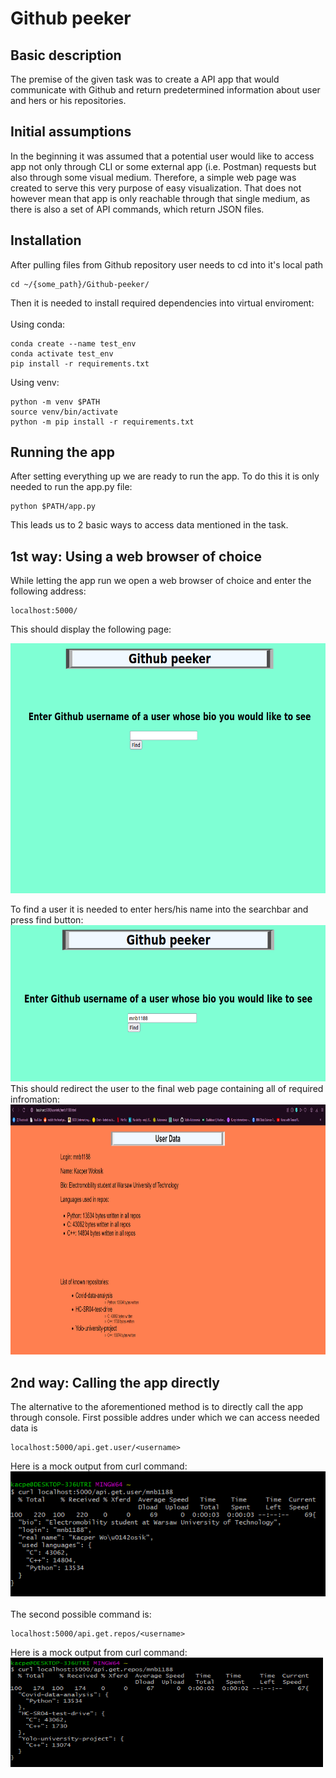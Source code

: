 <!-- ## Github-peeker-->
# Github peeker

## Basic description
The premise of the given task was to create a API app that would communicate with Github and return predetermined information about user and hers or his repositories.

## Initial assumptions
In the beginning it was assumed that a potential user would like to access app not only through CLI or some external app (i.e. Postman) requests but also through some visual medium. Therefore, a simple web page was created to serve this very purpose of easy visualization. That does not however mean that app is only reachable through that single medium, as there is also a set of API commands, which return JSON files.

## Installation
After pulling files from Github repository user needs to cd into it's local path
```
cd ~/{some_path}/Github-peeker/
```
Then it is needed to install required dependencies into virtual enviroment:
<br>
<br>
Using conda: 
```
conda create --name test_env
conda activate test_env
pip install -r requirements.txt
```
Using venv:
```
python -m venv $PATH
source venv/bin/activate
python -m pip install -r requirements.txt
```

## Running the app
After setting everything up we are ready to run the app. To do this it is only needed to run the app.py file:
```
python $PATH/app.py
```
This leads us to 2 basic ways to access data mentioned in the task.

## 1st way: Using a web browser of choice
While letting the app run we open a web browser of choice and enter the following address:
```
localhost:5000/
```
This should display the following page:
<p align="center">
          <img width="1500" height="400" src="/resources/index.png">
</p>
To find a user it is needed to enter hers/his name into the searchbar and press find button:
<p2 align="center">
          <img width="700" height="250" src="/resources/search.png">
</p2>
This should redirect the user to the final web page containing all of required infromation:
<p3 align="center">
          <img width="1800" height="400" src="/resources/results.png">
</p3>
          
          
## 2nd way: Calling the app directly
The alternative to the aforementioned method is to directly call the app through console. First possible addres under which we can access needed data is
```
localhost:5000/api.get.user/<username>
```
Here is a mock output from curl command:
<p4 align="center">
          <br>
          <img width="600" height="200" src="/resources/api_output_user.png">
</p4>
<br>
<br>
The second possible command is:
```
localhost:5000/api.get.repos/<username>
```
Here is a mock output from curl command:
<p5 align="center">
          <br>
          <img width="500" height="175" src="/resources/api_output_repos.png">
</p5>



          
                                                                                                                
